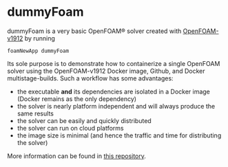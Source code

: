 # dummyFoam

dummyFoam is a very basic OpenFOAM&reg; solver created with [OpenFOAM-v1912](https://openfoam.com/releases/openfoam-v1912/) by running

```
foamNewApp dummyFoam
```

Its sole purpose is to demonstrate how to containerize a single OpenFOAM solver using the OpenFOAM-v1912 Docker image, Github, and Docker multistage-builds. Such a workflow has some advantages:

- the executable **and** its dependencies are isolated in a Docker image (Docker remains as the only dependency)
- the solver is nearly platform independent and will always produce the same results
- the solver can be easily and quickly distributed
- the solver can run on cloud platforms
- the image size is minimal (and hence the traffic and time for distributing the solver)

More information can be found in [this repository](https://github.com/AndreWeiner/of_app_isolation).
